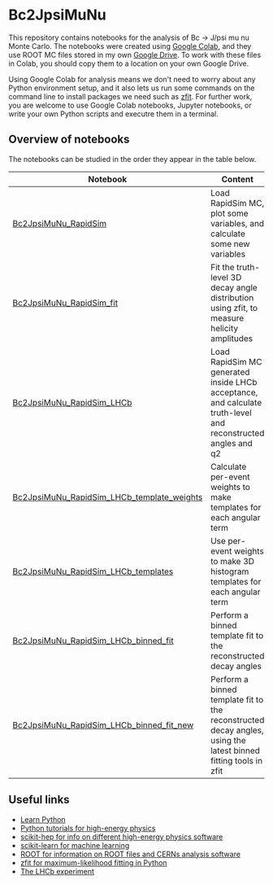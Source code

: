 # Bc2JpsiMuNu
This repository contains notebooks for the analysis of Bc -> J/psi mu nu Monte Carlo. The notebooks were created using [Google Colab](colab.research.google.com), and they use ROOT MC files stored in my own [Google Drive](https://drive.google.com/drive/folders/1Q25PuAGMSjAmTNaOSblGBS0UZ3Z7yk8X?usp=sharing). To work with these files in Colab, you should copy them to a location on your own Google Drive.

Using Google Colab for analysis means we don't need to worry about any Python environment setup, and it also lets us run some commands on the command line to install packages we need such as [zfit](https://zfit.readthedocs.io/en/0.3.6/index.html). For further work, you are welcome to use Google Colab notebooks, Jupyter notebooks, or write your own Python scripts and executre them in a terminal.

## Overview of notebooks

The notebooks can be studied in the order they appear in the table below.

|Notebook |Content|
|-----|--------|
|[Bc2JpsiMuNu_RapidSim](https://github.com/donalrinho/Bc2JpsiMuNu/blob/main/Bc2JpsiMuNu_RapidSim.ipynb)| Load RapidSim MC, plot some variables, and calculate some new variables       |
|[Bc2JpsiMuNu_RapidSim_fit](https://github.com/donalrinho/Bc2JpsiMuNu/blob/main/Bc2JpsiMuNu_RapidSim_fit.ipynb)| Fit the truth-level 3D decay angle distribution using zfit, to measure helicity amplitudes       |
| [Bc2JpsiMuNu_RapidSim_LHCb](https://github.com/donalrinho/Bc2JpsiMuNu/blob/main/Bc2JpsiMuNu_RapidSim_LHCb.ipynb)| Load RapidSim MC generated inside LHCb acceptance, and calculate truth-level and reconstructed angles and q2 |
| [Bc2JpsiMuNu_RapidSim_LHCb_template_weights](https://github.com/donalrinho/Bc2JpsiMuNu/blob/main/Bc2JpsiMuNu_RapidSim_LHCb_template_weights.ipynb) | Calculate per-event weights to make templates for each angular term |
| [Bc2JpsiMuNu_RapidSim_LHCb_templates](https://github.com/donalrinho/Bc2JpsiMuNu/blob/main/Bc2JpsiMuNu_RapidSim_LHCb_templates.ipynb) | Use per-event weights to make 3D histogram templates for each angular term |
| [Bc2JpsiMuNu_RapidSim_LHCb_binned_fit](https://github.com/donalrinho/Bc2JpsiMuNu/blob/main/Bc2JpsiMuNu_RapidSim_LHCb_binned_fit.ipynb) | Perform a binned template fit to the reconstructed decay angles |
| [Bc2JpsiMuNu_RapidSim_LHCb_binned_fit_new](https://github.com/donalrinho/Bc2JpsiMuNu/blob/main/Bc2JpsiMuNu_RapidSim_LHCb_binned_fit_new.ipynb) | Perform a binned template fit to the reconstructed decay angles, using the latest binned fitting tools in zfit |

## Useful links

* [Learn Python](https://learnpython.org)
* [Python tutorials for high-energy physics](https://hsf-training.github.io/analysis-essentials/python/README.html)
* [scikit-hep for info on different high-energy physics software](https://scikit-hep.org)
* [scikit-learn for machine learning](https://scikit-learn.org)
* [ROOT for information on ROOT files and CERNs analysis software](https://root.cern)
* [zfit for maximum-likelihood fitting in Python](https://zfit.readthedocs.io/en/0.3.6/index.html)
* [The LHCb experiment](https://lhcb-outreach.web.cern.ch/)
